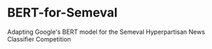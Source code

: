 # BERT-for-Semeval
Adapting Google's BERT model for the Semeval Hyperpartisan News Classifier Competition
